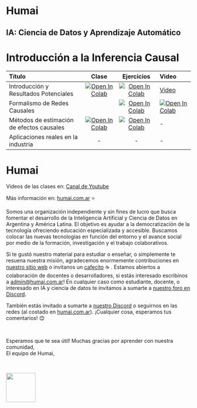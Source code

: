 # Humai

## IA: Ciencia de Datos y Aprendizaje Automático

# Introducción a la Inferencia Causal

| Título        | Clase         | Ejercicios | Video
|:--------------------|:--------------------:|:--------------------:|:--------------------
| Introducción y Resultados Potenciales | [![Open In Colab](https://colab.research.google.com/assets/colab-badge.svg)](https://colab.research.google.com/github/institutohumai/causalidad/blob/main/1_IntroyResultadosPotenciales/clase_1.ipynb) | [![Open In Colab](https://colab.research.google.com/assets/colab-badge.svg)](https://colab.research.google.com/github/institutohumai/causalidad/blob/main/1_IntroyResultadosPotenciales/ejercicios/ejercicios_clase1.ipynb) | [Video](https://www.youtube.com/watch?v=lwURhAeHUrE) |
| Formalismo de Redes Causales || [![Open In Colab](https://colab.research.google.com/assets/colab-badge.svg)](https://colab.research.google.com/github/institutohumai/causalidad/blob/main/2_RedesCausales/clase_2.ipynb) | [![Open In Colab](https://colab.research.google.com/assets/colab-badge.svg)](https://colab.research.google.com/github/institutohumai/causalidad/blob/main/2_RedesCausales/ejercicios/ejercicios_clase2.ipynb) | - |
| Métodos de estimación de efectos causales | [![Open In Colab](https://colab.research.google.com/assets/colab-badge.svg)](https://colab.research.google.com/github/institutohumai/causalidad/blob/main/3_MetodosDeEstimacion/clase_3.ipynb) | [![Open In Colab](https://colab.research.google.com/assets/colab-badge.svg)](https://colab.research.google.com/github/institutohumai/causalidad/blob/main/3_MetodosDeEstimacion/ejercicios/ejercicios_clase3.ipynb) | - |
| Aplicaciones reales en la industria | - | - | - |

# Humai

Videos de las clases en: [Canal de Youtube](https://m.youtube.com/c/InstitutoHumai)

Más información en: [humai.com.ar](https://humai.com.ar) ⭐

Somos una organización independiente y sin fines de lucro que busca fomentar el desarrollo de la Inteligencia Artificial y Ciencia de Datos en Argentina y América Latina. El objetivo es ayudar a la democratización de la tecnología ofreciendo educación especializada y accesible. Buscamos colocar las nuevas tecnologías en función del entorno y el avance social por medio de la formación, investigación y el trabajo colaborativos.

Si te gustó nuestro material para estudiar o enseñar, o simplemente te resuena nuestra misión, agradecemos enormemente contribuciones en [nuestro sitio web](https://humai.com.ar/sumate.html#Card) o invitanos un [cafecito](https://cafecito.app/humai) ☕ . Estamos abiertos a colaboración de docentes o desarrolladores, si estás interesado  escribínos a admin@humai.com.ar! En cualquier caso como estudiante, docente, o interesado en IA y ciencia de datos te invitamos a sumarte a [nuestro foro en Discord](https://discord.gg/wYCA2chQvb).

También estás invitado a sumarte a [nuestro Discord](https://discord.gg/wYCA2chQvb) o seguirnos en las redes (al costado en [humai.com.ar](https://ihum.ai/)). ¡Cualquier cosa, esperamos tus comentarios! 😊

<br>  

Esperamos que te sea útil! Muchas gracias por aprender con nuestra comunidad,  
El equipo de Humai,  

<br>  

<img src='https://humai.com.ar/static/logos/isologo.png' width='80px' margin='100px'></img> 
